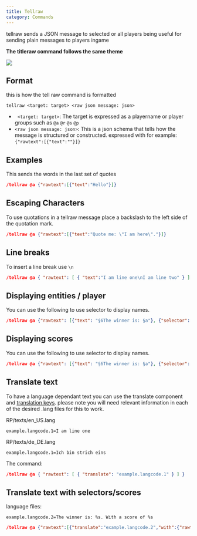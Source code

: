 ```yaml
---
title: Tellraw
category: Commands
---
```


tellraw sends a JSON message to selected or all players being useful for sending plain messages to players ingame

**The titleraw command follows the same theme**

![](/assets/images/documentation/tellrawshow.png)


## Format

this is how the tell raw command is formatted

```
tellraw <target: target> <raw json message: json>
```

-   ` <target: target>`: The target is expressed as a playername or player groups such as `@a` `@r` `@s` `@p`
-   `<raw json message: json>`: This is a json schema that tells how the message is structured or constructed. expressed with for example:
    `{"rawtext":[{"text":""}]}`


## Examples

This sends the words in the last set of quotes

<CodeHeader></CodeHeader>

```json
/tellraw @a {"rawtext":[{"text":"Hello"}]}
```


## Escaping Characters

To use quotations in a tellraw message place a backslash to the left side of the quotation mark.

<CodeHeader></CodeHeader>

```json
/tellraw @a {"rawtext":[{"text":"Quote me: \"I am here\"."}]}
```


## Line breaks

To insert a line break use `\n`

<CodeHeader></CodeHeader>

```json
/tellraw @a { "rawtext": [ { "text":"I am line one\nI am line two" } ] }
```


## Displaying entities / player

You can use the following to use selector to display names.

<CodeHeader></CodeHeader>

```json
/tellraw @a {"rawtext": [{"text": "§6The winner is: §a"}, {"selector": "@a[r=5,c=1]"}]}
```


## Displaying scores

You can use the following to use selector to display names.

<CodeHeader></CodeHeader>

```json
/tellraw @a {"rawtext": [{"text": "§6The winner is: §a"}, {"selector": "@a[r=5,c=1]"}, {"text": "§6With a score of: "}, {"score":{"name": "@s","objective": "value"}}]}
```


## Translate text

To have a language dependant text you can use the translate component and [translation keys](/concepts/text-and-translations). please note you will need relevant information in each of the desired .lang files for this to work.


<CodeHeader>RP/texts/en_US.lang</CodeHeader>

```
example.langcode.1=I am line one
```

<CodeHeader>RP/texts/de_DE.lang</CodeHeader>

```
example.langcode.1=Ich bin strich eins
```


The command:

<CodeHeader></CodeHeader>

```json
/tellraw @a { "rawtext": [ { "translate": "example.langcode.1" } ] }
```


## Translate text with selectors/scores

language files:

<CodeHeader></CodeHeader>

```
example.langcode.2=The winner is: %s. With a score of %s
```

<CodeHeader></CodeHeader>

```json
/tellraw @a {"rawtext":[{"translate":"example.langcode.2","with":{"rawtext":[{"selector":"@a[r=5,c=1]"},{"text":"§6With a score of: "},{"score":{"name":"@s","objective":"value"}}]}}]}
```

